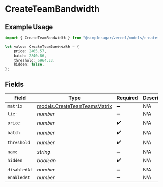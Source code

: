 # CreateTeamBandwidth

## Example Usage

```typescript
import { CreateTeamBandwidth } from "@simplesagar/vercel/models/createteamop.js";

let value: CreateTeamBandwidth = {
    price: 2465.57,
    batch: 2840.86,
    threshold: 5964.33,
    hidden: false,
};
```

## Fields

| Field                                                              | Type                                                               | Required                                                           | Description                                                        |
| ------------------------------------------------------------------ | ------------------------------------------------------------------ | ------------------------------------------------------------------ | ------------------------------------------------------------------ |
| `matrix`                                                           | [models.CreateTeamTeamsMatrix](../models/createteamteamsmatrix.md) | :heavy_minus_sign:                                                 | N/A                                                                |
| `tier`                                                             | *number*                                                           | :heavy_minus_sign:                                                 | N/A                                                                |
| `price`                                                            | *number*                                                           | :heavy_check_mark:                                                 | N/A                                                                |
| `batch`                                                            | *number*                                                           | :heavy_check_mark:                                                 | N/A                                                                |
| `threshold`                                                        | *number*                                                           | :heavy_check_mark:                                                 | N/A                                                                |
| `name`                                                             | *string*                                                           | :heavy_minus_sign:                                                 | N/A                                                                |
| `hidden`                                                           | *boolean*                                                          | :heavy_check_mark:                                                 | N/A                                                                |
| `disabledAt`                                                       | *number*                                                           | :heavy_minus_sign:                                                 | N/A                                                                |
| `enabledAt`                                                        | *number*                                                           | :heavy_minus_sign:                                                 | N/A                                                                |